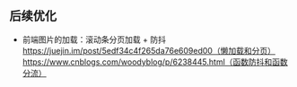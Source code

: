 ## 后续优化
- 前端图片的加载：滚动条分页加载 + 防抖
https://juejin.im/post/5edf34c4f265da76e609ed00（懒加载和分页）
https://www.cnblogs.com/woodyblog/p/6238445.html（函数防抖和函数分流）






